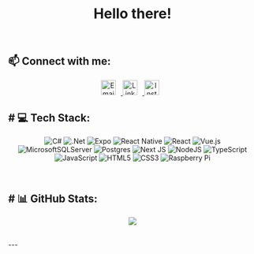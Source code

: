 <h1 align="center">Hello there!</h1>
</br>
<h2 align="left">📫 Connect with me:</h2>
<div align="center">

<a href="mailto:goktugfevziozcelik@gmail.com">
  <img src="https://upload.wikimedia.org/wikipedia/commons/4/4e/Gmail_Icon.png" alt="Email" height="30" width="30" style="margin-right: 10px;">
</a>

<a href="https://www.linkedin.com/in/goktugfevziozcelik/" target="_blank" rel="noopener">
  <img src="https://content.linkedin.com/content/dam/me/business/en-us/amp/brand-site/v2/bg/LI-Bug.svg.original.svg" alt="LinkedIn" height="30" width="30" style="margin-right: 10px;">
</a>

<a href="https://www.instagram.com/goktug.fevzi/" target="_blank" rel="noopener">
  <img src="https://upload.wikimedia.org/wikipedia/commons/thumb/e/e7/Instagram_logo_2016.svg/1200px-Instagram_logo_2016.svg.png" alt="Instagram" height="30" width="30" style="margin-right: 10px;">
</a>
</div>


<h2># 💻 Tech Stack:</h2>
<div align="center">

![C#](https://img.shields.io/badge/c%23-%23239120.svg?style=for-the-badge&logo=c-sharp&logoColor=white) ![.Net](https://img.shields.io/badge/.NET-5C2D91?style=for-the-badge&logo=.net&logoColor=white) ![Expo](https://img.shields.io/badge/expo-1C1E24?style=for-the-badge&logo=expo&logoColor=#D04A37) ![React Native](https://img.shields.io/badge/react_native-%2320232a.svg?style=for-the-badge&logo=react&logoColor=%2361DAFB) ![React](https://img.shields.io/badge/react-%2320232a.svg?style=for-the-badge&logo=react&logoColor=%2361DAFB) ![Vue.js](https://img.shields.io/badge/vuejs-%2335495e.svg?style=for-the-badge&logo=vuedotjs&logoColor=%234FC08D) ![MicrosoftSQLServer](https://img.shields.io/badge/Microsoft%20SQL%20Sever-CC2927?style=for-the-badge&logo=microsoft%20sql%20server&logoColor=white) ![Postgres](https://img.shields.io/badge/postgres-%23316192.svg?style=for-the-badge&logo=postgresql&logoColor=white) ![Next JS](https://img.shields.io/badge/Next-black?style=for-the-badge&logo=next.js&logoColor=white) ![NodeJS](https://img.shields.io/badge/node.js-6DA55F?style=for-the-badge&logo=node.js&logoColor=white) ![TypeScript](https://img.shields.io/badge/typescript-%23007ACC.svg?style=for-the-badge&logo=typescript&logoColor=white) ![JavaScript](https://img.shields.io/badge/javascript-%23323330.svg?style=for-the-badge&logo=javascript&logoColor=%23F7DF1E) ![HTML5](https://img.shields.io/badge/html5-%23E34F26.svg?style=for-the-badge&logo=html5&logoColor=white) ![CSS3](https://img.shields.io/badge/css3-%231572B6.svg?style=for-the-badge&logo=css3&logoColor=white) ![Raspberry Pi](https://img.shields.io/badge/-RaspberryPi-C51A4A?style=for-the-badge&logo=Raspberry-Pi)
</div>

</br>

<h2># 📊 GitHub Stats:</h2>
<div align="center">

![](https://github-readme-stats.vercel.app/api/top-langs/?username=goktugfevzi&theme=dark&hide_border=false&include_all_commits=false&count_private=false&layout=compact)
</div>
</br>
---
